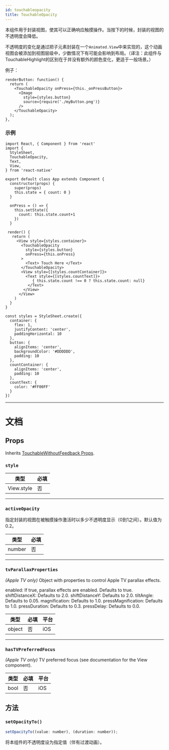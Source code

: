 ```yaml
---
id: touchableopacity
title: TouchableOpacity
---
```


本组件用于封装视图，使其可以正确响应触摸操作。当按下的时候，封装的视图的不透明度会降低。

不透明度的变化是通过把子元素封装在一个`Animated.View`中来实现的，这个动画视图会被添加到视图层级中，少数情况下有可能会影响到布局。（译注：此组件与TouchableHighlight的区别在于并没有额外的颜色变化，更适于一般场景。）

例子：

```
renderButton: function() {
  return (
    <TouchableOpacity onPress={this._onPressButton}>
      <Image
        style={styles.button}
        source={require('./myButton.png')}
      />
    </TouchableOpacity>
  );
},
```

### 示例

```ReactNativeWebPlayer
import React, { Component } from 'react'
import {
  StyleSheet,
  TouchableOpacity,
  Text,
  View,
} from 'react-native'

export default class App extends Component {
  constructor(props) {
    super(props)
    this.state = { count: 0 }
  }

  onPress = () => {
    this.setState({
      count: this.state.count+1
    })
  }

 render() {
   return (
     <View style={styles.container}>
       <TouchableOpacity
         style={styles.button}
         onPress={this.onPress}
       >
         <Text> Touch Here </Text>
       </TouchableOpacity>
       <View style={[styles.countContainer]}>
         <Text style={[styles.countText]}>
            { this.state.count !== 0 ? this.state.count: null}
          </Text>
        </View>
      </View>
    )
  }
}

const styles = StyleSheet.create({
  container: {
    flex: 1,
    justifyContent: 'center',
    paddingHorizontal: 10
  },
  button: {
    alignItems: 'center',
    backgroundColor: '#DDDDDD',
    padding: 10
  },
  countContainer: {
    alignItems: 'center',
    padding: 10
  },
  countText: {
    color: '#FF00FF'
  }
})
```

---

# 文档

## Props

Inherits [TouchableWithoutFeedback Props](touchablewithoutfeedback.md#props).

### `style`

| 类型       | 必填 |
| ---------- | ---- |
| View.style | 否   |

---

### `activeOpacity`

指定封装的视图在被触摸操作激活时以多少不透明度显示（0到1之间）。默认值为0.2。

| 类型   | 必填 |
| ------ | ---- |
| number | 否   |

---

### `tvParallaxProperties`

_(Apple TV only)_ Object with properties to control Apple TV parallax effects.

enabled: If true, parallax effects are enabled. Defaults to true. shiftDistanceX: Defaults to 2.0. shiftDistanceY: Defaults to 2.0. tiltAngle: Defaults to 0.05. magnification: Defaults to 1.0. pressMagnification: Defaults to 1.0. pressDuration: Defaults to 0.3. pressDelay: Defaults to 0.0.

| 类型   | 必填 | 平台 |
| ------ | ---- | ---- |
| object | 否   | iOS  |

---

### `hasTVPreferredFocus`

_(Apple TV only)_ TV preferred focus (see documentation for the View component).

| 类型 | 必填 | 平台 |
| ---- | ---- | ---- |
| bool | 否   | iOS  |

## 方法

### `setOpacityTo()`

```jsx
setOpacityTo((value: number), (duration: number));
```

将本组件的不透明度设为指定值（伴有过渡动画）。
